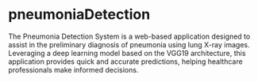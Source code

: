 # pneumoniaDetection
The Pneumonia Detection System is a web-based application designed to assist in the preliminary diagnosis of pneumonia using lung X-ray images. Leveraging a deep learning model based on the VGG19 architecture, this application provides quick and accurate predictions, helping healthcare professionals make informed decisions.
